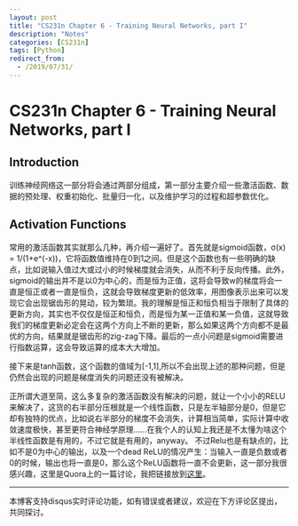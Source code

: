 ```yaml
---
layout: post
title: "CS231n Chapter 6 - Training Neural Networks, part I"
description: "Notes"
categories: [CS231n]
tags: [Python]
redirect_from:
  - /2019/07/31/
---
```


# CS231n Chapter 6 - Training Neural Networks, part I    

## Introduction  

训练神经网络这一部分将会通过两部分组成，第一部分主要介绍一些激活函数、数据的预处理、权重初始化、批量归一化，以及维护学习的过程和超参数优化。  

## Activation Functions  

常用的激活函数其实就那么几种，再介绍一遍好了。首先就是sigmoid函数，σ(x) = 1/(1+e^(-x))，它将函数值维持在0到1之间。但是这个函数也有一些明确的缺点，比如说输入值过大或过小的时候梯度就会消失，从而不利于反向传播。此外，sigmoid的输出并不是以0为中心的，而是恒为正值，这将会导致w的梯度将会一直是恒正或者一直是恒负，这就会导致梯度更新的低效率，用图像表示出来可以发现它会出现锯齿形的晃动，较为繁琐。我的理解是恒正和恒负相当于限制了具体的更新方向，其实也不仅仅是恒正和恒负，而是恒为某一正值和某一负值，这就导致我们的梯度更新必定会在这两个方向上不断的更新，那么如果这两个方向都不是最优的方向，结果就是锯齿形的zig-zag下降。最后的一点小问题是sigmoid需要进行指数运算，这会导致运算的成本大大增加。  

接下来是tanh函数，这个函数的值域为\[-1,1],所以不会出现上述的那种问题，但是仍然会出现的问题是梯度消失的问题还没有被解决。  

正所谓大道至简，这么多复杂的激活函数没有解决的问题，就让一个小小的RELU来解决了，这货的右半部分压根就是一个线性函数，只是左半轴部分是0，但是它却有独特的优点，比如说右半部分的梯度不会消失，计算相当简单，实际计算中收敛速度极快，甚至更符合神经学原理……在我个人的认知上我还是不太懂为啥这个半线性函数是有用的，不过它就是有用的，anyway。  不过Relu也是有缺点的，比如不是0为中心的输出，以及一个dead ReLU的情况产生：当输入一直是负数或者0的时候，输出也将一直是0，那么这个ReLU函数将一直不会更新，这一部分我很感兴趣，这里是Quora上的一篇讨论，我把链接放到[这里](https://www.quora.com/What-is-the-dying-ReLU-problem-in-neural-networks)。  



---
本博客支持disqus实时评论功能，如有错误或者建议，欢迎在下方评论区提出，共同探讨。  
